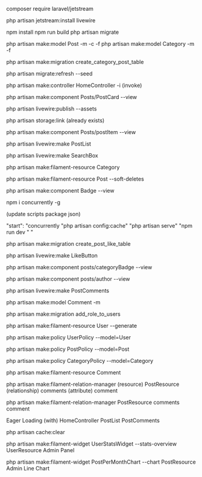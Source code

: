 
composer require laravel/jetstream

php artisan jetstream:install livewire

npm install
npm run build
php artisan migrate

php artisan make:model Post -m -c -f
php artisan make:model Category -m -f

php artisan make:migration create_category_post_table

php artisan migrate:refresh --seed


php artisan make:controller HomeController -i (invoke)

php artisan make:component Posts/PostCard --view

php artisan livewire:publish --assets

php artisan storage:link (already exists)

php artisan make:component Posts/postItem --view

php artisan livewire:make PostList

php artisan livewire:make SearchBox

php artisan make:filament-resource Category

php artisan make:filament-resource Post --soft-deletes

php artisan make:component Badge --view 


npm i concurrently -g

(update scripts package json)

"start": "concurrently  \"php artisan config:cache\" \"php artisan serve\" \"npm run dev \"  "


php artisan make:migration create_post_like_table

php artisan livewire:make LikeButton

php artisan make:component posts/categoryBadge --view

php artisan make:component posts/author --view

php artisan livewire:make PostComments

php artisan make:model Comment -m 

php artisan make:migration add_role_to_users

php artisan make:filament-resource User --generate

php artisan make:policy UserPolicy --model=User

php artisan make:policy PostPolicy --model=Post

php artisan make:policy CategoryPolicy --model=Category

php artisan make:filament-resource Comment

php artisan make:filament-relation-manager
(resource) PostResource 
(relationship) comments
(attribute) comment 

php artisan make:filament-relation-manager PostResource comments comment

Eager Loading (with) HomeController PostList PostComments

php artisan cache:clear

php artisan make:filament-widget UserStatsWidget --stats-overview
UserResource
Admin Panel

php artisan make:filament-widget PostPerMonthChart --chart
PostResource
Admin
Line Chart




